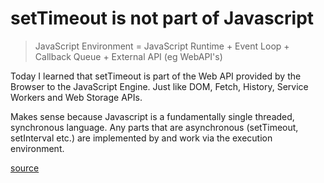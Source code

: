 # setTimeout is not part of Javascript

> JavaScript Environment = JavaScript Runtime + Event Loop + Callback Queue + External API (eg WebAPI's)

Today I learned that setTimeout is part of the Web API provided by the Browser to the JavaScript Engine. Just like DOM, Fetch, History, Service Workers and Web Storage APIs.

Makes sense because Javascript is a fundamentally single threaded, synchronous language.
Any parts that are asynchronous (setTimeout, setInterval etc.) are implemented by and work via the execution environment.

[source](https://medium.com/swlh/console-log-isnt-in-the-javascript-language-2b0f24d57397)
